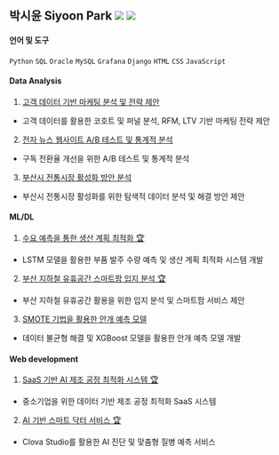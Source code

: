## 박시윤 Siyoon Park <a href="mailto:s53uni@gmail.com"><img src="https://img.shields.io/badge/Gmail-EA4335?style=flat-square&logo=Gmail&logoColor=white"/></a> <a href="https://s53uni.tistory.com/"><img src="https://img.shields.io/badge/Tech Blog-000000?style=flat-square&logo=Tistory&logoColor=white"/></a>

#### 언어 및 도구
`Python` `SQL` `Oracle` `MySQL` `Grafana` `Django` `HTML` `CSS` `JavaScript`

#### Data Analysis
1. [고객 데이터 기반 마케팅 분석 및 전략 제안](https://github.com/s53uni/customer-project)
- 고객 데이터를 활용한 코호트 및 퍼널 분석, RFM, LTV 기반 마케팅 전략 제안

2. [전자 뉴스 웹사이트 A/B 테스트 및 통계적 분석](https://github.com/s53uni/abtest-project)
- 구독 전환율 개선을 위한 A/B 테스트 및 통계적 분석

3. [부산시 전통시장 활성화 방안 분석](https://github.com/s53uni/traditional-market)
- 부산시 전통시장 활성화를 위한 탐색적 데이터 분석 및 해결 방안 제안

#### ML/DL
1. [수요 예측을 통한 생산 계획 최적화 🏆](https://github.com/s53uni/prod-planning)
- LSTM 모델을 활용한 부품 발주 수량 예측 및 생산 계획 최적화 시스템 개발

2. [부산 지하철 유휴공간 스마트팜 입지 분석 🏆](https://github.com/s53uni/metro-farm)
- 부산 지하철 유휴공간 활용을 위한 입지 분석 및 스마트팜 서비스 제안

3. [SMOTE 기법을 활용한 안개 예측 모델](https://github.com/s53uni/weather-fog)
- 데이터 불균형 해결 및 XGBoost 모델을 활용한 안개 예측 모델 개발

#### Web development
1. [SaaS 기반 AI 제조 공정 최적화 시스템 🏆](https://github.com/s53uni/isix-project)
- 중소기업을 위한 데이터 기반 제조 공정 최적화 SaaS 시스템

2. [AI 기반 스마트 닥터 서비스 🏆](https://github.com/s53uni/smart-doctor)
- Clova Studio를 활용한 AI 진단 및 맞춤형 질병 예측 서비스

